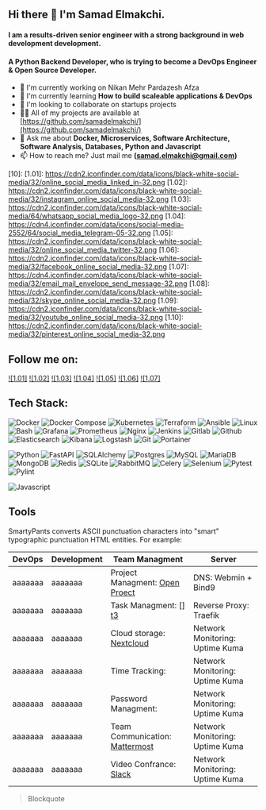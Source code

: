 ## Hi there 👋 I'm Samad Elmakchi.

<h4>I am a results-driven senior engineer with a strong background in web development development.</h3>
<h4>A Python Backend Developer, who is trying to become a DevOps Engineer & Open Source Developer.</h4>

- 🔭 I'm currently working on Nikan Mehr Pardazesh Afza
- 🌱 I'm currently learning **How to build scaleable applications & DevOps**
- 👯 I'm looking to collaborate on startups projects
- 👨‍💻 All of my projects are available at [https://github.com/samadelmakchi/](https://github.com/samadelmakchi/)
- 💬 Ask me about **Docker, Microservices, Software Architecture, Software Analysis, Databases, Python and Javascript**
- 📫 How to reach me? Just mail me **(samad.elmakchi@gmail.com)**

<!-- ##############################################################################################################################  -->

[01]: https://www.linkedin.com/in/samad-elmakchi
[02]: https://www.instagram.com/samad.elmakchi
[03]: https://wa.me/989141189645
[04]: https://t.me/samadelmakchi
[05]: https://x.com/elmakchi
[06]: https://facebook.com/samad.elmakchi
[07]: mailto:samad.elmakchi@gmail.com
[08]: 
[09]: 
[10]: 
[1.01]: https://cdn2.iconfinder.com/data/icons/black-white-social-media/32/online_social_media_linked_in-32.png
[1.02]: https://cdn2.iconfinder.com/data/icons/black-white-social-media/32/instagram_online_social_media-32.png
[1.03]: https://cdn2.iconfinder.com/data/icons/black-white-social-media/64/whatsapp_social_media_logo-32.png
[1.04]: https://cdn4.iconfinder.com/data/icons/social-media-2552/64/social_media_telegram-05-32.png
[1.05]: https://cdn2.iconfinder.com/data/icons/black-white-social-media/32/online_social_media_twitter-32.png
[1.06]: https://cdn2.iconfinder.com/data/icons/black-white-social-media/32/facebook_online_social_media-32.png
[1.07]: https://cdn4.iconfinder.com/data/icons/black-white-social-media/32/email_mail_envelope_send_message-32.png
[1.08]: https://cdn2.iconfinder.com/data/icons/black-white-social-media/32/skype_online_social_media-32.png
[1.09]: https://cdn2.iconfinder.com/data/icons/black-white-social-media/32/youtube_online_social_media-32.png
[1.10]: https://cdn2.iconfinder.com/data/icons/black-white-social-media/32/pinterest_online_social_media-32.png

## Follow me on:
[![1.01]][01] [![1.02]][02] [![1.03]][03] [![1.04]][04] [![1.05]][05] [![1.06]][06] [![1.07]][07] 

<!-- ##############################################################################################################################  -->

## Tech Stack:
![Docker](https://img.shields.io/badge/docker-%230db7ed.svg?style=for-the-badge&logo=docker&logoColor=white) 
![Docker Compose](https://img.shields.io/badge/Docker%20Compose-2496ED?style=for-the-badge&logo=docker&logoColor=white) 
![Kubernetes](https://img.shields.io/badge/kubernetes-%23326ce5.svg?style=for-the-badge&logo=kubernetes&logoColor=white) 
![Terraform](https://img.shields.io/badge/terraform-%235835CC.svg?style=for-the-badge&logo=terraform&logoColor=white) 
![Ansible](https://img.shields.io/badge/ansible-%231A1918.svg?style=for-the-badge&logo=ansible&logoColor=white) 
![Linux](https://img.shields.io/badge/Linux-FCC624?style=for-the-badge&logo=linux&logoColor=white) 
![Bash](https://img.shields.io/badge/Bash-4EAA25?style=for-the-badge&logo=gnubash&logoColor=white) 
![Grafana](https://img.shields.io/badge/Grafana-F46800?style=for-the-badge&logo=Grafana&logoColor=white) 
![Prometheus](https://img.shields.io/badge/Prometheus-%23E6522C?style=for-the-badge&logo=prometheus&logoColor=white) 
![Nginx](https://img.shields.io/badge/Nginx-%23009639.svg?style=for-the-badge&logo=nginx&logoColor=white) 
![Jenkins](https://img.shields.io/badge/Jenkins-%232C5263.svg?style=for-the-badge&logo=jenkins&logoColor=white) 
![Gitlab](https://img.shields.io/badge/Gitlab-da4127?style=for-the-badge&logo=gitlab&logoColor=white) 
![Github](https://img.shields.io/badge/Github-000000?style=for-the-badge&logo=github&logoColor=white) 
![Elasticsearch](https://img.shields.io/badge/-ElasticSearch-005571?style=for-the-badge&logo=elasticsearch&logoColor=white) 
![Kibana](https://img.shields.io/badge/Kibana-005571?style=for-the-badge&logo=Kibana&logoColor=white) 
![Logstash](https://img.shields.io/badge/-Logstash-A9A9A9?style=for-the-badge&logo=Logstash&logoColor=white) 
![Git](https://img.shields.io/badge/Git-e84d31?style=for-the-badge&logo=git&logoColor=white) 
![Portainer](https://img.shields.io/badge/Portainer-13b8f1?style=for-the-badge&logo=Portainer&logoColor=white) 

![Python](https://img.shields.io/badge/python-3670A0?style=for-the-badge&logo=python&logoColor=white) 
![FastAPI](https://img.shields.io/badge/FastAPI-005571?style=for-the-badge&logo=fastapi&logoColor=white) 
![SQLAlchemy](https://img.shields.io/badge/SQLAlchemy-306998?style=for-the-badge&logo=python&logoColor=white) 
![Postgres](https://img.shields.io/badge/postgres-%23316192.svg?style=for-the-badge&logo=postgresql&logoColor=white) 
![MySQL](https://img.shields.io/badge/mysql-%2300f.svg?style=for-the-badge&logo=mysql&logoColor=white) 
![MariaDB](https://img.shields.io/badge/MariaDB-003545?style=for-the-badge&logo=mariadb&logoColor=white) 
![MongoDB](https://img.shields.io/badge/MongoDB-%234ea94b.svg?style=for-the-badge&logo=mongodb&logoColor=white) 
![Redis](https://img.shields.io/badge/redis-%23DD0031.svg?style=for-the-badge&logo=redis&logoColor=white) 
![SQLite](https://img.shields.io/badge/SQLite-003B57?style=for-the-badge&logo=sqlite&logoColor=white) 
![RabbitMQ](https://img.shields.io/badge/-RabbitMQ-FF6600?style=for-the-badge&logo=rabbitmq&logoColor=white) 
![Celery](https://img.shields.io/badge/Celery-37814A?style=for-the-badge&logo=Celery&logoColor=white) 
![Selenium](https://img.shields.io/badge/-selenium-CB02A?style=for-the-badge&logo=selenium&logoColor=white) 
![Pytest](https://img.shields.io/badge/Pytest-0A9EDC?style=for-the-badge&logo=pytest&logoColor=white) 
![Pylint](https://img.shields.io/badge/Pylint-4930bd?style=for-the-badge&logo=python&logoColor=white) 

![Javascript](https://img.shields.io/badge/Javascript-e8d44d?style=for-the-badge&logo=Javascript&logoColor=white) 
<!-- ![Cypress](https://img.shields.io/badge/Cypress-4aa184?style=for-the-badge&logo=cypress&logoColor=white)  -->

<!-- ##############################################################################################################################  -->

## Tools
SmartyPants converts ASCII punctuation characters into "smart" typographic punctuation HTML entities. For example:

[t1]: #
[t2]: #
[t3]: https://github.com/samadelmakchi/nextcloud
[t4]: #
[t5]: #
[t6]: #
[t7]: #

|DevOps        |Development     |Team Managment                 |Server                          |
|--------------|----------------|-------------------------------|--------------------------------|
|aaaaaaa       |aaaaaaa         |Project Managment: [Open Proect][t1] |DNS: Webmin + Bind9             |
|aaaaaaa       |aaaaaaa         |Task Managment: [] [t3]              |Reverse Proxy: Traefik          |
|aaaaaaa       |aaaaaaa         |Cloud storage: [Nextcloud][t3]       |Network Monitoring: Uptime Kuma |
|aaaaaaa       |aaaaaaa         |Time Tracking: [][t4]                |Network Monitoring: Uptime Kuma |
|aaaaaaa       |aaaaaaa         |Password Managment: [][t5]           |Network Monitoring: Uptime Kuma |
|aaaaaaa       |aaaaaaa         |Team Communication: [Mattermost][t6] |Network Monitoring: Uptime Kuma |
|aaaaaaa       |aaaaaaa         |Video Confrance: [Slack][t7]         |Network Monitoring: Uptime Kuma |

> Blockquote  


